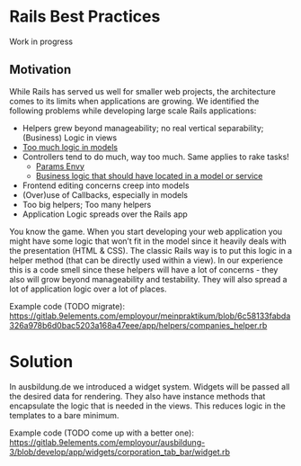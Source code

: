 # Rails Best Practices

Work in progress

## Motivation

While Rails has served us well for smaller web projects, the architecture comes to its limits when applications are growing. We identified the following problems while developing large scale Rails applications:

- Helpers grew beyond manageability; no real vertical separability; (Business) Logic in views
- [Too much logic in models ](too-much-logic-in-models.md)
- Controllers tend to do much, way too much. Same applies to rake tasks!
  - [Params Envy](fat-controllers-params-envy.md)
  - [Business logic that should have located in a model or service](fat-controllers-business-logic.md)
- Frontend editing concerns creep into models
- (Over)use of Callbacks, especially in models
- Too big helpers; Too many helpers
- Application Logic spreads over the Rails app

You know the game. When you start developing your web application you might have some logic that won’t fit in the model since it heavily deals with the presentation (HTML & CSS). The classic Rails way is to put this logic in a helper method (that can be directly used within a view). In our experience this is a code smell since these helpers will have a lot of concerns - they also will grow beyond manageability and testability. They will also spread a lot of application logic over a lot of places.

Example code (TODO migrate):
https://gitlab.9elements.com/employour/meinpraktikum/blob/6c58133fabda326a978b6d0bac5203a168a47eee/app/helpers/companies_helper.rb

# Solution

In ausbildung.de we introduced a widget system. Widgets will be passed all the desired data for rendering. They also have instance methods that encapsulate the logic that is needed in the views. This reduces logic in the templates to a bare minimum.


Example code (TODO come up with a better one):
https://gitlab.9elements.com/employour/ausbildung-3/blob/develop/app/widgets/corporation_tab_bar/widget.rb
